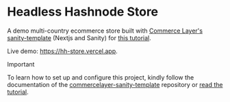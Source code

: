 # Headless Hashnode Store

A demo multi-country ecommerce store built with [Commerce Layer's sanity-template](https://github.com/commercelayer/commercelayer-sanity-template) (Nextjs and Sanity) for [this tutorial](#).

Live demo: <https://hh-store.vercel.app>.

> [!IMPORTANT]  
>
> To learn how to set up and configure this project, kindly follow the documentation of the [commercelayer-sanity-template](https://github.com/commercelayer/commercelayer-sanity-template/blob/main/README.md) repository or [read the tutorial](#).
